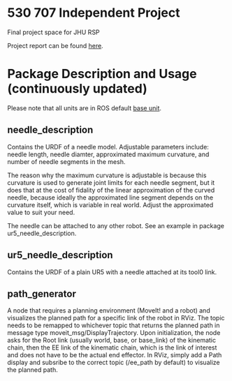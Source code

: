 # 530 707 Independent Project
Final project space for JHU RSP

Project report can be found [here](https://www.dropbox.com/s/p3oeg2vh7b18fnu/Final_Project.html?dl=0).

# Package Description and Usage (continuously updated)
Please note that all units are in ROS default [base unit](https://www.ros.org/reps/rep-0103.html).

## needle_description
Contains the URDF of a needle model. Adjustable parameters include: needle length, needle diamter, approximated maximum curvature, and number of needle segments in the mesh.

The reason why the maximum curvature is adjustable is because this curvature is used to generate joint limits for each needle segment, but it does that at the cost of fidality of the linear approximation of the curved needle, because ideally the approximated line segment depends on the curvature itself, which is variable in real world. Adjust the approximated value to suit your need.

The needle can be attached to any other robot. See an example in package ur5_needle_description.

## ur5_needle_description
Contains the URDF of a plain UR5 with a needle attached at its tool0 link.

## path_generator
A node that requires a planning environment (MoveIt! and a robot) and visualizes the planned path for a specific link of the robot in RViz. The topic needs to be remapped to whichever topic that returns the planned path in message type moveit_msg/DisplayTrajectory. Upon initialization, the node asks for the Root link (usually world, base, or base_link) of the kinematic chain, then the EE link of the kinematic chain, which is the link of interest and does not have to be the actual end effector. In RViz, simply add a Path display and subsribe to the correct topic (/ee_path by default) to visualize the planned path.